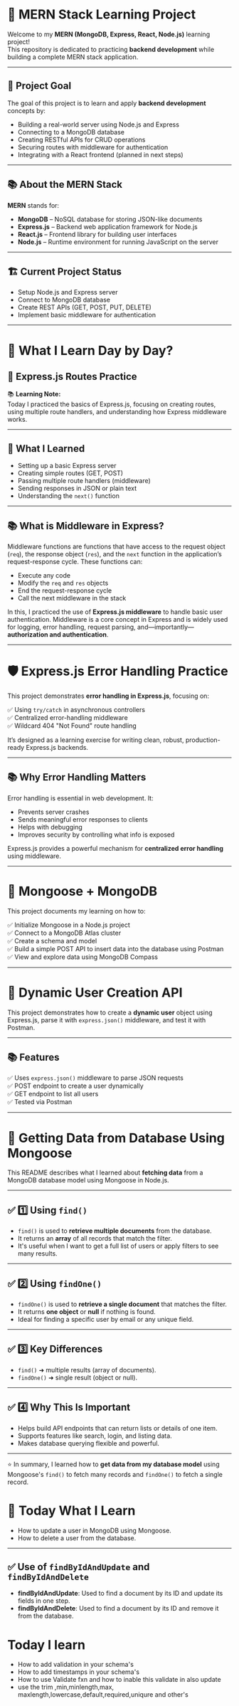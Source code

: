 # 🌟 MERN Stack Learning Project

Welcome to my **MERN (MongoDB, Express, React, Node.js)** learning project!  
This repository is dedicated to practicing **backend development** while building a complete MERN stack application.

---

## 🚀 Project Goal

The goal of this project is to learn and apply **backend development** concepts by:

- Building a real-world server using Node.js and Express  
- Connecting to a MongoDB database  
- Creating RESTful APIs for CRUD operations  
- Securing routes with middleware for authentication  
- Integrating with a React frontend (planned in next steps)

---

## 📚 About the MERN Stack

**MERN** stands for:  
- **MongoDB** – NoSQL database for storing JSON-like documents  
- **Express.js** – Backend web application framework for Node.js  
- **React.js** – Frontend library for building user interfaces  
- **Node.js** – Runtime environment for running JavaScript on the server  

---

## 🏗️ Current Project Status

- Setup Node.js and Express server  
- Connect to MongoDB database  
- Create REST APIs (GET, POST, PUT, DELETE)  
- Implement basic middleware for authentication  

---

# 📆 What I Learn Day by Day?

## 📌 Express.js Routes Practice

📚 **Learning Note:**  
Today I practiced the basics of Express.js, focusing on creating routes, using multiple route handlers, and understanding how Express middleware works.

---

## 🚀 What I Learned

- Setting up a basic Express server
- Creating simple routes (GET, POST)
- Passing multiple route handlers (middleware)
- Sending responses in JSON or plain text
- Understanding the `next()` function

---

## 📚 What is Middleware in Express?

Middleware functions are functions that have access to the request object (`req`), the response object (`res`), and the `next` function in the application’s request-response cycle. These functions can:

- Execute any code
- Modify the `req` and `res` objects
- End the request-response cycle
- Call the next middleware in the stack

In this, I practiced the use of **Express.js middleware** to handle basic user authentication. Middleware is a core concept in Express and is widely used for logging, error handling, request parsing, and—importantly—**authorization and authentication**.

---

# 🛡️ Express.js Error Handling Practice

This project demonstrates **error handling in Express.js**, focusing on:

✅ Using `try/catch` in asynchronous controllers  
✅ Centralized error-handling middleware  
✅ Wildcard 404 "Not Found" route handling  

It’s designed as a learning exercise for writing clean, robust, production-ready Express.js backends.

---

## 📚 Why Error Handling Matters

Error handling is essential in web development. It:

- Prevents server crashes
- Sends meaningful error responses to clients
- Helps with debugging
- Improves security by controlling what info is exposed

Express.js provides a powerful mechanism for **centralized error handling** using middleware.

---

# 🚀 Mongoose + MongoDB 

This project documents my learning on how to:

✅ Initialize Mongoose in a Node.js project  
✅ Connect to a MongoDB Atlas cluster  
✅ Create a schema and model  
✅ Build a simple POST API to insert data into the database using Postman  
✅ View and explore data using MongoDB Compass

---

# 🚀 Dynamic User Creation API

This project demonstrates how to create a **dynamic user** object using Express.js, parse it with `express.json()` middleware, and test it with Postman.

---

## 📚 Features

✅ Uses `express.json()` middleware to parse JSON requests  
✅ POST endpoint to create a user dynamically  
✅ GET endpoint to list all users  
✅ Tested via Postman  

---

# 📘 Getting Data from Database Using Mongoose

This README describes what I learned about **fetching data** from a MongoDB database model using Mongoose in Node.js.

---

## ✅ 1️⃣ Using `find()`
- `find()` is used to **retrieve multiple documents** from the database.
- It returns an **array** of all records that match the filter.
- It's useful when I want to get a full list of users or apply filters to see many results.

---

## ✅ 2️⃣ Using `findOne()`
- `findOne()` is used to **retrieve a single document** that matches the filter.
- It returns **one object** or **null** if nothing is found.
- Ideal for finding a specific user by email or any unique field.

---

## ✅ 3️⃣ Key Differences
- `find()` ➜ multiple results (array of documents).
- `findOne()` ➜ single result (object or null).

---

## ✅ 4️⃣ Why This Is Important
- Helps build API endpoints that can return lists or details of one item.
- Supports features like search, login, and listing data.
- Makes database querying flexible and powerful.

---

⭐ In summary, I learned how to **get data from my database model** using Mongoose's `find()` to fetch many records and `findOne()` to fetch a single record.


# 📌 Today What I Learn

- How to update a user in MongoDB using Mongoose.
- How to delete a user from the database.

---

## ✅ Use of `findByIdAndUpdate` and `findByIdAndDelete`

- **findByIdAndUpdate**: Used to find a document by its ID and update its fields in one step.
- **findByIdAndDelete**: Used to find a document by its ID and remove it from the database.


# Today I learn 

- How to add validation in your schema's
- How to add timestamps in your schema's
- How to use Validate fxn and how to inable this validate in also update
- use the trim ,min,minlength,max, maxlength,lowercase,default,required,uniqure and other's